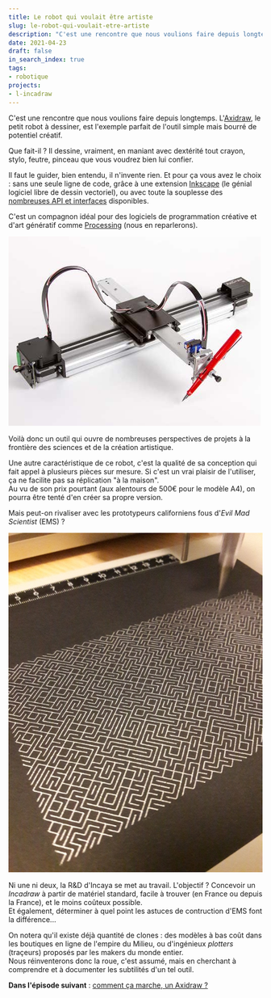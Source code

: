 ```yaml
---
title: Le robot qui voulait être artiste
slug: le-robot-qui-voulait-etre-artiste
description: "C'est une rencontre que nous voulions faire depuis longtemps. L'Axidraw, le petit robot à dessiner, est l'exemple parfait de l'outil simple mais bourré de potentiel créatif."
date: 2021-04-23
draft: false
in_search_index: true
tags:
- robotique
projects:
- l-incadraw
---
```


C'est une rencontre que nous voulions faire depuis longtemps. L'[Axidraw](https://www.axidraw.com/), le petit robot à dessiner, est l'exemple parfait de l'outil simple mais bourré de potentiel créatif.

Que fait-il ? Il dessine, vraiment, en maniant avec dextérité tout crayon, stylo, feutre, pinceau que vous voudrez bien lui confier.

Il faut le guider, bien entendu, il n'invente rien. Et pour ça vous avez le choix : sans une seule ligne de code, grâce à une extension [Inkscape](https://inkscape.org/fr/) (le génial logiciel libre de dessin vectoriel), ou avec toute la souplesse des [nombreuses API et interfaces](https://wiki.evilmadscientist.com/AxiDraw#For_Developers) disponibles.

C'est un compagnon idéal pour des logiciels de programmation créative et d'art génératif comme [Processing](https://processing.org/) (nous en reparlerons).

![l'Axidraw V3 (A4)](axidraw.jpg "Axidraw V3")

Voilà donc un outil qui ouvre de nombreuses perspectives de projets à la frontière des sciences et de la création artistique.

Une autre caractéristique de ce robot, c'est la qualité de sa conception qui fait appel à plusieurs pièces sur mesure. Si c'est un vrai plaisir de l'utiliser, ça ne facilite pas sa réplication "à la maison".  
Au vu de son prix pourtant (aux alentours de 500€ pour le modèle A4), on pourra être tenté d'en créer sa propre version.

Mais peut-on rivaliser avec les prototypeurs californiens fous d'_Evil Mad Scientist_ (EMS) ?

![l'Axidraw rend fou !](axifou.jpg "10 PRINT")


Ni une ni deux, la R&D d'Incaya se met au travail. L'objectif ? Concevoir un _Incadraw_ à partir de matériel standard, facile à trouver (en France ou depuis la France), et le moins coûteux possible.  
Et également, déterminer à quel point les astuces de contruction d'EMS font la différence...

On notera qu'il existe déjà quantité de clones : des modèles à bas coût dans les boutiques en ligne de l'empire du Milieu, ou d'ingénieux _plotters_ (traçeurs) proposés par les makers du monde entier.  
Nous réinventerons donc la roue, c'est assumé, mais en cherchant à comprendre et à documenter les subtilités d'un tel outil.

**Dans l'épisode suivant** : [comment ça marche, un Axidraw ?](https://www.incaya.fr/blog/axidraw-2)

